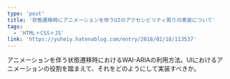 ```yaml
---
type: 'post'
title: '状態遷移時にアニメーションを伴うUIのアクセシビリティ周りの実装について'
tags:
  - 'HTML＋CSS＋JS'
link: 'https://yuheiy.hatenablog.com/entry/2018/02/18/113537'
---
```

アニメーションを伴う状態遷移時におけるWAI-ARIAの利用方法。UIにおけるアニメーションの役割を踏まえて、それをどのようにして実装すべきか。